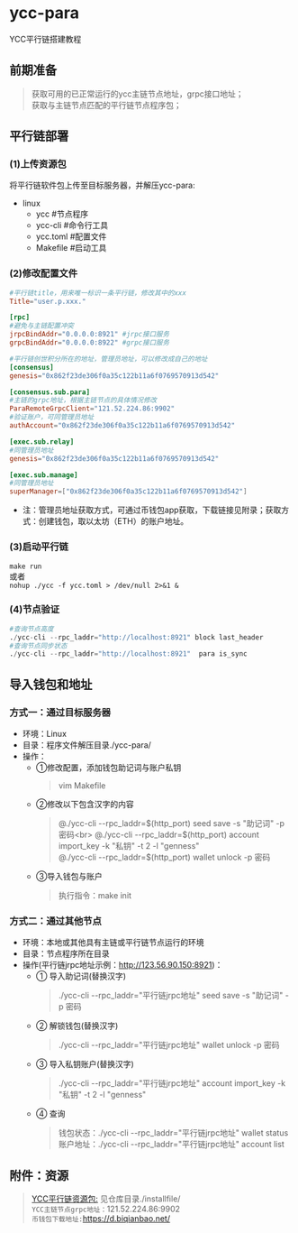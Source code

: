 # ycc-para 
YCC平行链搭建教程

## 前期准备
> 获取可用的已正常运行的ycc主链节点地址，grpc接口地址；<br>
> 获取与主链节点匹配的平行链节点程序包；

## 平行链部署
### (1)上传资源包
将平行链软件包上传至目标服务器，并解压ycc-para:

  * linux
    * ycc			    #节点程序
    * ycc-cli		  #命令行工具
    * ycc.toml		#配置文件
    * Makefile		#启动工具
### (2)修改配置文件
```ycc.toml
#平行链title，用来唯一标识一条平行链，修改其中的xxx
Title="user.p.xxx."

[rpc]
#避免与主链配置冲突
jrpcBindAddr="0.0.0.0:8921" #jrpc接口服务
grpcBindAddr="0.0.0.0:8922" #grpc接口服务

#平行链创世积分所在的地址，管理员地址，可以修改成自己的地址
[consensus]
genesis="0x862f23de306f0a35c122b11a6f0769570913d542"

[consensus.sub.para]
#主链的grpc地址，根据主链节点的具体情况修改
ParaRemoteGrpcClient="121.52.224.86:9902"
#验证账户，可同管理员地址
authAccount="0x862f23de306f0a35c122b11a6f0769570913d542"

[exec.sub.relay]
#同管理员地址
genesis="0x862f23de306f0a35c122b11a6f0769570913d542" 

[exec.sub.manage]
#同管理员地址
superManager=["0x862f23de306f0a35c122b11a6f0769570913d542"]
```
  * 注：管理员地址获取方式，可通过币钱包app获取，下载链接见附录；获取方式：创建钱包，取以太坊（ETH）的账户地址。
### (3)启动平行链
  `make run`
<br>或者<br>
  `nohup ./ycc -f ycc.toml > /dev/null 2>&1 &`

### (4)节点验证
```Python
#查询节点高度
./ycc-cli --rpc_laddr="http://localhost:8921" block last_header
#查询节点同步状态
./ycc-cli --rpc_laddr="http://localhost:8921"  para is_sync
```

## 导入钱包和地址
### 方式一：通过目标服务器
  * 环境：Linux
  * 目录：程序文件解压目录./ycc-para/
  * 操作：
    * ①修改配置，添加钱包助记词与账户私钥
      > vim Makefile
    * ②修改以下包含汉字的内容
      > @./ycc-cli --rpc_laddr=$(http_port) seed save -s "助记词"  -p 密码<br>
      > @./ycc-cli --rpc_laddr=$(http_port) account import_key -k "私钥" -t 2 -l "genness"<br>
      > @./ycc-cli --rpc_laddr=$(http_port) wallet unlock -p 密码<br>
    * ③导入钱包与账户
      > 执行指令：make init	

### 方式二：通过其他节点
  * 环境：本地或其他具有主链或平行链节点运行的环境
  * 目录：节点程序所在目录
  * 操作(平行链jrpc地址示例：http://123.56.90.150:8921)：
    * ①	导入助记词(替换汉字)
      > ./ycc-cli --rpc_laddr="平行链jrpc地址" seed save -s "助记词"  -p 密码
    * ②	解锁钱包(替换汉字)
      > ./ycc-cli --rpc_laddr="平行链jrpc地址" wallet unlock  -p 密码
    * ③	导入私钥账户(替换汉字)
      > ./ycc-cli --rpc_laddr="平行链jrpc地址" account import_key -k "私钥" -t 2 -l "genness"
    * ④	查询
      >钱包状态：./ycc-cli --rpc_laddr="平行链jrpc地址" wallet status <br>
      >账户地址：./ycc-cli --rpc_laddr="平行链jrpc地址" account list

## 附件：资源
>[YCC平行链资源包:](https://ycc12.oss-cn-heyuan.aliyuncs.com/ycc-para.zip) 见仓库目录./installfile/<br>
>`YCC主链节点grpc地址：`121.52.224.86:9902<br>
>`币钱包下载地址:`https://d.biqianbao.net/



